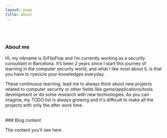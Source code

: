 ```yaml
---
layout: page
title: About
---
```

</br></br>
### About me

Hi, my nikname is SrFlipFlop and I’m currently working as a security consultant in Barcelona. It’s been 2 years since I start this journey of learning in the computer security world, and what I like most about it, is that you have to ryecicle your knowledges everyday.

These continuous learning, lead me to always think about new projects related to computer security or other fields like game/applications/tools development or do some research with new technologies. As you can imagine, my TODO list is always growing and it's difficult to make all the projects with only the after work time.

</br>
### Blog content

The content you'll see here


